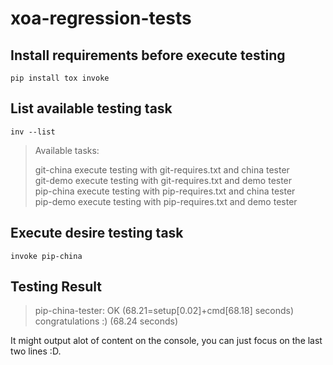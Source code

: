 # xoa-regression-tests

## Install requirements before execute testing
```
pip install tox invoke
```

##  List available testing task
```
inv --list
```


> Available tasks:
>
>   git-china   execute testing with git-requires.txt and china tester          
> git-demo    execute testing with git-requires.txt and demo tester                      
> pip-china   execute testing with pip-requires.txt and china tester                    
> pip-demo    execute testing with pip-requires.txt and demo tester                    

## Execute desire testing task
```
invoke pip-china
```

## Testing Result
>   pip-china-tester: OK (68.21=setup[0.02]+cmd[68.18] seconds)            
> congratulations :) (68.24 seconds)

It might output alot of content on the console, you can just focus on the last two lines :D.


